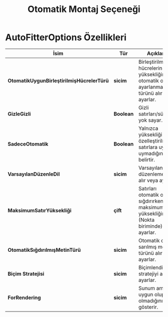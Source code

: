 ﻿---
title: Otomatik Montaj Seçeneği
second_title: Aspose.Cells Cloud Documen
linktitle: Otomatik Montaj Seçeneği
type: docs
url: /tr/auto-fitter-options/
keywords: Auto Fitter Options
description: Aspose.Cells Cloud REST API, excel dosyalarını çeşitli biçim dosyalarına dönüştürmeyi destekler. SDK, çeşitli geliştirme dillerini destekler. Bunlara Android, C#, Go, Java, NodeJS, Perl, PHP, Python, Ruby ve swift dahildir.
weight: 79
kwords: Excel, Office Bulut, REST API, E-Tablo, PDF, CSV, Json, Markdown, Kaydetme Seçenekleri
---
# AutoFitterOptions Özellikleri

İsim | Tür | Açıklama | Notlar
------------ | ------------- | ------------- | -------------
**OtomatikUygunBirleştirilmişHücrelerTürü** | **sicim** | Birleştirilmiş hücrelerin satır yüksekliğinin otomatik olarak ayarlanması türünü alır ve ayarlar. |
**GizleGizli** | **Boolean** | Gizli satırları/sütunları yok sayar. |
**SadeceOtomatik** | **Boolean** | Yalnızca yüksekliği özelleştirilmemiş satırlara uyup uymadığını belirtir. |
**VarsayılanDüzenleDil** | **sicim** | Varsayılan düzenleme dilini alır veya ayarlar. |
**MaksimumSatırYüksekliği** | **çift** | Satırları otomatik olarak sığdırırken maksimum satır yüksekliğini (Nokta biriminde) alır ve ayarlar. |
**OtomatikSığdırılmışMetinTürü** | **sicim** | Otomatik olarak sarılmış metnin türünü alır ve ayarlar. |
**Biçim Stratejisi** | **sicim** | Biçimlendirilmiş stratejiyi alır ve ayarlar. |
**ForRendering** | **sicim** | Sunum amacına uygun olup olmadığını gösterir. |
